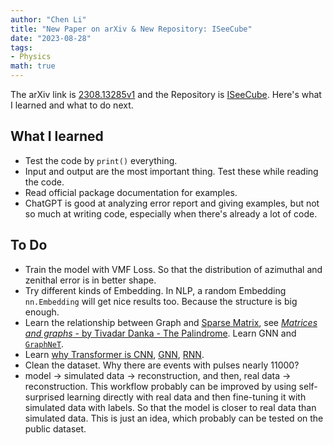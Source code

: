 ```yaml
---
author: "Chen Li"
title: "New Paper on arXiv & New Repository: ISeeCube"
date: "2023-08-28"
tags: 
- Physics
math: true
---
```


The arXiv link is [2308.13285v1](https://arxiv.org/abs/2308.13285v1) and the Repository is [ISeeCube](https://github.com/ChenLi2049/ISeeCube). Here's what I learned and what to do next.

## What I learned

- Test the code by `print()` everything.
- Input and output are the most important thing. Test these while reading the code.
- Read official package documentation for examples.
- ChatGPT is good at analyzing error report and giving examples, but not so much at writing code, especially when there's already a lot of code.

## To Do

- Train the model with VMF Loss. So that the distribution of azimuthal and zenithal error is in better shape.
- Try different kinds of Embedding. In NLP, a random Embedding `nn.Embedding` will get nice results too. Because the structure is big enough.
- Learn the relationship between Graph and [Sparse Matrix](https://en.wikipedia.org/wiki/Sparse_matrix), see [_Matrices and graphs_ - by Tivadar Danka - The Palindrome](https://thepalindrome.org/p/matrices-and-graphs). Learn GNN and [`GraphNeT`](https://github.com/graphnet-team/graphnet).
- Learn [why Transformer is CNN](https://arxiv.org/abs/1911.03584), [GNN](https://towardsdatascience.com/transformers-are-graph-neural-networks-bca9f75412aa), [RNN](https://arxiv.org/abs/2006.16236).
- Clean the dataset. Why there are events with pulses nearly $11000$?
- model $\rightarrow$ simulated data $\rightarrow$ reconstruction, and then, real data $\rightarrow$ reconstruction. This workflow probably can be improved by using self-surprised learning directly with real data and then fine-tuning it with simulated data with labels. So that the model is closer to real data than simulated data. This is just an idea, which probably can be tested on the public dataset.